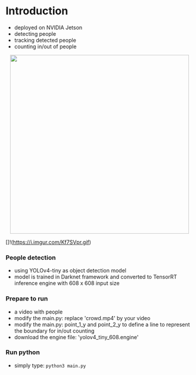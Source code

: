 # Introduction
* deployed on NVIDIA Jetson 
* detecting people
* tracking detected people
* counting in/out of people

<div align="center">
    <img src="https://i.imgur.com/Kf7SVpr.gif", width="480">
</div>

[]!(https://i.imgur.com/Kf7SVpr.gif)

### People detection
* using YOLOv4-tiny as object detection model
* model is trained in Darknet framework and converted to TensorRT inference engine with 608 x 608 input size

### Prepare to run
* a video with people
* modify the main.py: replace 'crowd.mp4' by your video
* modify the main.py: point_1_y and point_2_y to define a line to represent the boundary for in/out counting 
* download the engine file: 'yolov4_tiny_608.engine'

### Run python
* simply type: `python3 main.py`
